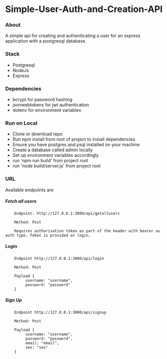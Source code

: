 # Simple-User-Auth-and-Creation-API

### About
A simple api for creating and authenticating a user for an express application with a postgresql database.

### Stack
- Postgresql
- NodeJs
- Express

### Dependencies
- bcrypt for password hashing
- jsonwebtokens for jwt authentication
- dotenv for environment variables

### Run on Local
- Clone or download repo
- Run npm install from root of project to install dependencies
- Ensure you have postgres and psql installed on your machine
- Create a database called admin locally
- Set up environment variables accordingly
- run 'npm run build' from project root
- run 'node build/server.js' from project root

### URL
Available endpoints are
  
   ##### Fetch all users
   
   ``` 
       Endpoint: http://127.0.0.1:3000/api/getallusers
   
       Method: Post
       
       Requires authorisation token as part of the header with bearer as auth type. Token is provided on login.
   ```
   
   ##### Login
   
   ``` 
       Endpoint http://127.0.0.1:3000/api/login
   
       Method: Post
   
       Payload {
            username: "username",
            password: "password"
       }
   ```

   ##### Sign Up
   
   ``` 
       Endpoint http://127.0.0.1:3000/api/signup
   
       Method: Post

       Payload {
            username: "username",
            password: "password",
            email: "email",
            sex: "sex"
       }
   ```
  
